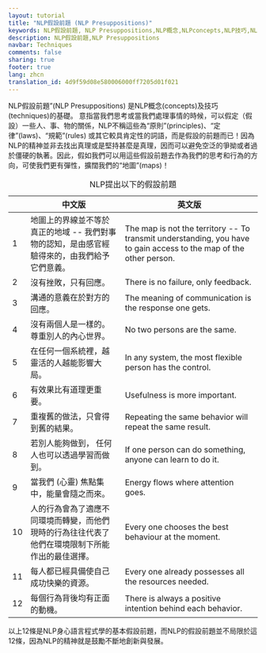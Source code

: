 ```yaml
---
layout: tutorial
title: "NLP假設前題 (NLP Presuppositions)"
keywords: NLP假設前題, NLP Presuppositions,NLP概念,NLPconcepts,NLP技巧,NLP techniques,The map is not the territory,地圖上的界線並不等於真正的地域
description: NLP假設前題,NLP Presuppositions
navbar: Techniques
comments: false
sharing: true
footer: true
lang: zhcn
translation_id: 4d9f59d08e580006000ff7205d01f021
---
```


NLP假設前題”(NLP Presuppositions) 是NLP概念(concepts)及技巧(techniques)的基礎。
意指當我們思考或當我們處理事情的時候，可以假定（假設）一些人、事、物的關係，NLP不稱這些為“原則”(principles)、“定律”(laws)、“規範”(rules) 或其它較具肯定性的詞語，而是假設的前題而已！因為NLP的精神並非去找出真理或是堅持甚麼是真理，因而可以避免空泛的爭拗或者過於僵硬的執著。因此，假如我們可以用這些假設前題去作為我們的思考和行為的方向，可使我們更有彈性，擴闊我們的“地圖”(maps)！

<table class="table-striped" summary="NLP提出以下的假設前題">
<caption>NLP提出以下的假設前題</caption>
<thead>
  <tr>
    <th scope="col"></th>
    <th scope="col">中文版</th>
    <th scope="col">英文版</th>
  </tr>
</thead>
<tbody>
  <tr>
    <td>1</td>
    <td>地圖上的界線並不等於真正的地域 -- 我們對事物的認知，是由感官經驗得來的，由我們給予它們意義。</td>
    <td>The map is not the territory -- To transmit understanding, you have to gain access  to the map of the other person.</td>
  </tr>
  <tr>
    <td>2</td>
    <td>沒有挫敗，只有回應。</td>
    <td>There  is no failure, only feedback.</td>
  </tr>
  <tr>
    <td>3</td>
    <td>溝通的意義在於對方的回應。</td>
    <td>The  meaning of communication is the response one gets.</td>
  </tr>
  <tr>
    <td>4</td>
    <td>沒有兩個人是一樣的。尊重別人的內心世界。</td>
    <td>No  two persons are the same.</td>
  </tr>
  <tr>
    <td>5</td>
    <td>在任何一個系統裡，越靈活的人越能影響大局。</td>
    <td>In  any system, the most flexible person has the control.</td>
  </tr>
  <tr>
    <td>6</td>
    <td>有效果比有道理更重要。 </td>
    <td>Usefulness is more important.</td>
  </tr>
  <tr>
    <td>7</td>
    <td> 重複舊的做法，只會得到舊的結果。</td>
    <td>Repeating  the same behavior will repeat the same result.</td>
  </tr>
  <tr>
    <td>8</td>
    <td> 若別人能夠做到， 任何人也可以透過學習而做到。 </td>
    <td>If  one person can do something, anyone can learn to do it.</td>
  </tr>
  <tr>
    <td>9</td>
    <td>當我們 (心靈) 焦點集中，能量會隨之而來。 </td>
    <td>Energy  flows where attention goes.</td>
  </tr>
  <tr>
    <td>10</td>
    <td>人的行為會為了適應不同環境而轉變，而他們現時的行為往往代表了他們在環境限制下所能作出的最佳選擇。 </td>
    <td>Every  one chooses the best behaviour at the moment.</td>
  </tr>
  <tr>
    <td>11</td>
    <td> 每人都已經具備使自己成功快樂的資源。 </td>
    <td>Every  one already possesses all the resources needed.</td>
  </tr>
  <tr>
    <td>12</td>
    <td>每個行為背後均有正面的動機。 </td>
    <td>There  is always a positive intention behind each behavior.</td>
  </tr>
</tbody>
</table>


以上12條是NLP身心語言程式學的基本假設前題，而NLP的假設前題並不局限於這12條，因為NLP的精神就是鼓勵不斷地創新與發展。
